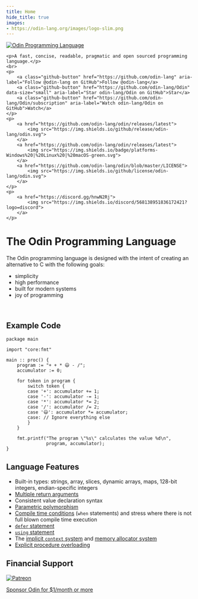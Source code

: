 ```yaml
---
title: Home
hide_title: true
images:
- https://odin-lang.org/images/logo-slim.png
---
```

<div id="home-info">
	<a href="//odin-lang.org">
		<div class="logo" style="max-width: 20em"><img alt="Odin Programming Language" src="/images/logo-slim.png"></div>
	</a>

	<p>A fast, concise, readable, pragmatic and open sourced programming language.</p>
	<br>
	<p>
		<a class="github-button" href="https://github.com/odin-lang" aria-label="Follow @odin-lang on GitHub">Follow @odin-lang</a>
		<a class="github-button" href="https://github.com/odin-lang/Odin" data-size="small" aria-label="Star odin-lang/Odin on GitHub">Star</a>
		<a class="github-button" href="https://github.com/odin-lang/Odin/subscription" aria-label="Watch odin-lang/Odin on GitHub">Watch</a>
	</p>
	<p>
		<a href="https://github.com/odin-lang/odin/releases/latest">
			<img src="https://img.shields.io/github/release/odin-lang/odin.svg">
		</a>
		<a href="https://github.com/odin-lang/odin/releases/latest">
			<img src="https://img.shields.io/badge/platforms-Windows%20|%20Linux%20|%20macOS-green.svg">
		</a>
		<a href="https://github.com/odin-lang/odin/blob/master/LICENSE">
			<img src="https://img.shields.io/github/license/odin-lang/odin.svg">
		</a>
	</p>
	<p>
		<a href="https://discord.gg/hnwN2Rj">
	        <img src="https://img.shields.io/discord/568138951836172421?logo=discord">
	    </a>
	</p>
</div>

# The Odin Programming Language


The Odin programming language is designed with the intent of creating an alternative to C with the following goals:

* simplicity
* high performance
* built for modern systems
* joy of programming

<br>

## Example Code

```odin
package main

import "core:fmt"

main :: proc() {
	program := "+ + * 😃 - /";
	accumulator := 0;

	for token in program {
		switch token {
		case '+': accumulator += 1;
		case '-': accumulator -= 1;
		case '*': accumulator *= 2;
		case '/': accumulator /= 2;
		case '😃': accumulator *= accumulator;
		case: // Ignore everything else
		}
	}

	fmt.printf("The program \"%s\" calculates the value %d\n",
	           program, accumulator);
}
```

## Language Features

* Built-in types: strings, array, slices, dynamic arrays, maps, 128-bit integers, endian-specific integers
* [Multiple return arguments](/docs/overview/#multiple-results)
* Consistent value declaration syntax
* [Parametric polymorphism](/docs/overview/#parametric-polymorphism)
* [Compile time conditions](/docs/overview/#when-statement) (`when` statements) and stress where there is not full blown compile time execution
* [`defer` statement](/docs/overview/#defer-statement)
* [`using` statement](/docs/overview/#using-statement)
* The [implicit `context` system](/docs/overview/#implicit-context-system) and [memory allocator system](/docs/overview/#allocators)
* [Explicit procedure overloading](/docs/overview/#explicit-procedure-overloading)

## Financial Support

<div class="help-sponsor">
	<a href="https://www.patreon.com/gingerbill">
		<img src="/images/Patreon_Dark.jpg" alt="Patreon">
		<p>Sponsor Odin for $1/month or more</p>
	</a>
</div>

<script async defer src="/js/github-buttons.js"></script>
